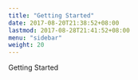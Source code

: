 ```yaml
---
title: "Getting Started"
date: 2017-08-20T21:38:52+08:00
lastmod: 2017-08-28T21:41:52+08:00
menu: "sidebar"
weight: 20
---
```


Getting Started